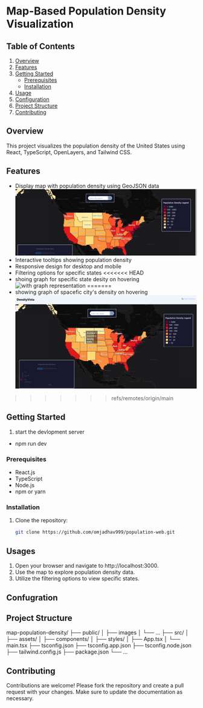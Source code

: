 # Map-Based Population Density Visualization

## Table of Contents
1. [Overview](#overview)
2. [Features](#features)
3. [Getting Started](#getting-started)
   - [Prerequisites](#prerequisites)
   - [Installation](#installation)
4. [Usage](#usage)
5. [Configuration](#configuration)
6. [Project Structure](#project-structure)
7. [Contributing](#contributing)


## Overview
This project visualizes the population density of the United States using React, TypeScript, OpenLayers, and Tailwind CSS.

## Features
- Display map with population density using GeoJSON data
![with searching feature](/src/assets/screenshot1.png)
- Interactive tooltips showing population density
- Responsive design for desktop and mobile
- Filtering options for specific states 
<<<<<<< HEAD
- shoing graph for specific state desity on hovering
![with graph representation ]("\src\assets\screenshot2.png")
=======
- showing graph of spacefic city's density on hovering
![with graph representation ](/src/assets/screenshot2.png)
>>>>>>> refs/remotes/origin/main

## Getting Started
1. start the devlopment server
  - npm run dev

### Prerequisites
- React.js
- TypeScript
- Node.js
- npm or yarn

### Installation
1. Clone the repository:
   ```sh
   git clone https://github.com/omjadhav999/population-web.git

## Usages
1. Open your browser and navigate to http://localhost:3000.
2. Use the map to explore population density data.
3. Utilize the filtering options to view specific states.

## Confugration

## Project Structure
map-population-density/
├── public/
│   ├── images
│   └── ...
├── src/
│   ├── assets/
│   ├── components/
│   ├── styles/
│   ├── App.tsx
│   └── main.tsx
├── tsconfig.json
├── tsconfig.app.json
├── tsconfig.node.json
├── tailwind.config.js
├── package.json
└── ...
## Contributing
Contributions are welcome! Please fork the repository and create a pull request with your changes. Make sure to update the documentation as necessary.

